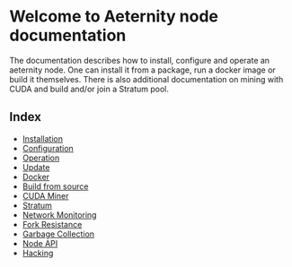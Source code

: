# Welcome to Aeternity node documentation

The documentation describes how to install, configure and operate an aeternity node.
One can install it from a package, run a docker image or build it themselves.
There is also additional documentation on mining with CUDA and build and/or join a Stratum pool.

## Index

- [Installation](installation.md)
- [Configuration](configuration.md)
- [Operation](operation.md)
- [Update](update.md)
- [Docker](docker.md)
- [Build from source](build.md)
- [CUDA Miner](cuda-miner.md)
- [Stratum](stratum.md)
- [Network Monitoring](monitoring.md)
- [Fork Resistance](fork-resistance.md)
- [Garbage Collection](garbage-collection.md)
- [Node API](api.md)
- [Hacking](hacking.md)
